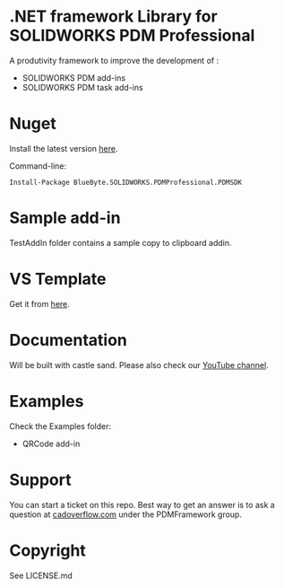 # .NET framework Library for SOLIDWORKS PDM Professional
A produtivity framework to improve the development of :
 - SOLIDWORKS PDM add-ins
 - SOLIDWORKS PDM task add-ins

 
# Nuget

Install the latest version [here](https://www.nuget.org/packages/BlueByte.SOLIDWORKS.PDMProfessional.PDMAddInFramework/). 

Command-line: 

```Install-Package BlueByte.SOLIDWORKS.PDMProfessional.PDMSDK```

# Sample add-in

TestAddIn folder contains a sample copy to clipboard addin.

# VS Template

Get it from [here](https://marketplace.visualstudio.com/items?itemName=BlueByteSystemsInc.ID).

# Documentation

Will be built with castle sand. Please also check our [YouTube channel](https://www.youtube.com/c/bluebytesystemsinc).


# Examples

Check the Examples folder:
- QRCode add-in

# Support 
 You can start a ticket on this repo. Best way to get an answer  is to ask a question at [cadoverflow.com](https://www.cadoverflow.com) under the PDMFramework group.



# Copyright

See LICENSE.md
